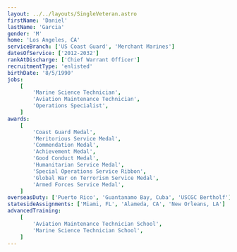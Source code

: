 ```yaml
---
layout: ../../layouts/SingleVeteran.astro
firstName: 'Daniel'
lastName: 'Garcia'
gender: 'M'
home: 'Los Angeles, CA'
serviceBranch: ['US Coast Guard', 'Merchant Marines']
datesOfService: ['2012-2032']
rankAtDischarge: ['Chief Warrant Officer']
recruitmentType: 'enlisted'
birthDate: '8/5/1990'
jobs:
    [
        'Marine Science Technician',
        'Aviation Maintenance Technician',
        'Operations Specialist',
    ]
awards:
    [
        'Coast Guard Medal',
        'Meritorious Service Medal',
        'Commendation Medal',
        'Achievement Medal',
        'Good Conduct Medal',
        'Humanitarian Service Medal',
        'Special Operations Service Ribbon',
        'Global War on Terrorism Service Medal',
        'Armed Forces Service Medal',
    ]
overseasDuty: ['Puerto Rico', 'Guantanamo Bay, Cuba', 'USCGC Bertholf']
statesideAssignments: ['Miami, FL', 'Alameda, CA', 'New Orleans, LA']
advancedTraining:
    [
        'Aviation Maintenance Technician School',
        'Marine Science Technician School',
    ]
---
```

